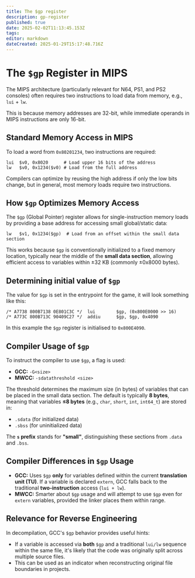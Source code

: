 ```yaml
---
title: The $gp register
description: gp-register
published: true
date: 2025-02-02T11:13:45.153Z
tags: 
editor: markdown
dateCreated: 2025-01-29T15:17:48.716Z
---
```



# The `$gp` Register in MIPS  

The MIPS architecture (particularly relevant for N64, PS1, and PS2 consoles) often requires two instructions to load data from memory, e.g., `lui` + `lw`.  

This is because memory addresses are 32-bit, while immediate operands in MIPS instructions are only 16-bit.  

## Standard Memory Access in MIPS  
To load a word from `0x80201234`, two instructions are required:  

```assembly
lui  $v0, 0x8020      # Load upper 16 bits of the address
lw   $v0, 0x1234($v0) # Load from the full address
```  

Compilers can optimize by reusing the high address if only the low bits change, but in general, most memory loads require two instructions.  

## How `$gp` Optimizes Memory Access  
The `$gp` (Global Pointer) register allows for single-instruction memory loads by providing a base address for accessing small global/static data:  

```assembly
lw   $v1, 0x1234($gp)  # Load from an offset within the small data section
```  

This works because `$gp` is conventionally initialized to a fixed memory location, typically near the middle of the **small data section**, allowing efficient access to variables within ±32 KB (commonly ±0x8000 bytes).  

## Determining initial value of `$gp`

The value for `$gp` is set in the entrypoint for the game, it will look something like this:
```assembly
/* A7738 800B7138 0E801C3C */  lui        $gp, (0x800E0000 >> 16)
/* A773C 800B713C 90409C27 */  addiu      $gp, $gp, 0x4090
```
In this example the `$gp` register is initialised to `0x800E4090`.

## Compiler Usage of `$gp`  
To instruct the compiler to use `$gp`, a flag is used:  
- **GCC:** `-G<size>`  
- **MWCC:** `-sdatathreshold <size>`  

The threshold determines the maximum size (in bytes) of variables that can be placed in the small data section. The default is typically **8 bytes**, meaning that variables **≤8 bytes** (e.g., `char`, `short`, `int`, `int64_t`) are stored in:  
- `.sdata` (for initialized data)  
- `.sbss` (for uninitialized data)  

The **`s` prefix** stands for **"small"**, distinguishing these sections from `.data` and `.bss`.  

## Compiler Differences in `$gp` Usage  

- **GCC:** Uses `$gp` **only** for variables defined within the current **translation unit (TU)**. If a variable is declared `extern`, GCC falls back to the traditional **two-instruction** access (`lui + lw`).  
- **MWCC:** Smarter about `$gp` usage and will attempt to use `$gp` even for `extern` variables, provided the linker places them within range.  

## Relevance for Reverse Engineering  

In decompilation, GCC's `$gp` behavior provides useful hints:  
- If a variable is accessed via **both** `$gp` and a traditional `lui/lw` sequence within the same file, it's likely that the code was originally split across multiple source files.  
- This can be used as an indicator when reconstructing original file boundaries in projects.  